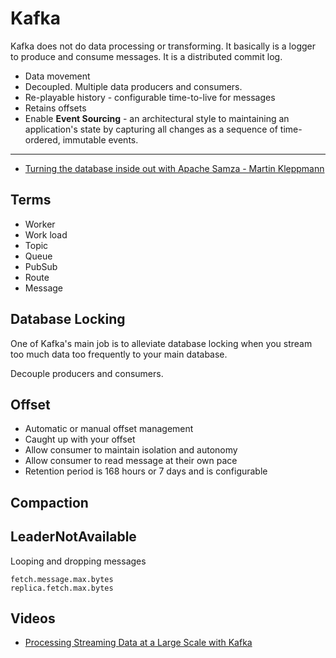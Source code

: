 # Kafka

Kafka does not do data processing or transforming. It basically is a logger to produce and consume messages. It is a distributed commit log.

* Data movement
* Decoupled. Multiple data producers and consumers.
* Re-playable history - configurable time-to-live for messages
* Retains offsets
* Enable **Event Sourcing** - an architectural style to maintaining an application's state by capturing all changes as a sequence of time-ordered, immutable events.

---

* [Turning the database inside out with Apache Samza - Martin Kleppmann](https://www.youtube.com/watch?v=fU9hR3kiOK0)

## Terms

* Worker
* Work load
* Topic
* Queue
* PubSub
* Route
* Message

## Database Locking

One of Kafka's main job is to alleviate database locking when you stream too much data too frequently to your main database.

Decouple producers and consumers.

## Offset

* Automatic or manual offset management
* Caught up with your offset
* Allow consumer to maintain isolation and autonomy
* Allow consumer to read message at their own pace
* Retention period is 168 hours or 7 days and is configurable

## Compaction

## LeaderNotAvailable

Looping and dropping messages

```
fetch.message.max.bytes
replica.fetch.max.bytes
```

## Videos

* [Processing Streaming Data at a Large Scale with Kafka](https://www.youtube.com/watch?v=-NMDqqW1uCE)